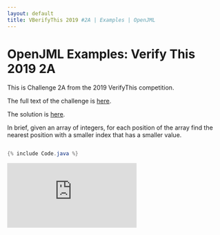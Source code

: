 ```yaml
---
layout: default
title: VBerifyThis 2019 #2A | Examples | OpenJML
---
```


# OpenJML Examples: Verify This 2019 2A

This is Challenge 2A from the 2019 VerifyThis competition.

The full text of the challenge is 
[here](https://ethz.ch/content/dam/ethz/special-interest/infk/chair-program-method/pm/documents/Verify%20This/Challenges%202019/cartesian_trees.pdf).

The solution is [here](https://github.com/OpenJML/OpenJML/blob/master/OpenJMLTest/test/verifythis-2019-2/Challenge2A.java).

In brief, given an array of integers, for each position of the array
find the nearest position with a smaller index that has a smaller value.

```java

{% include Code.java %}

```
<div>
<embed type="text/plain" src="https://github.com/OpenJML/OpenJML/blob/master/OpenJMLTest/test/verifythis-2019-2/Challenge2A.java">
</div>

